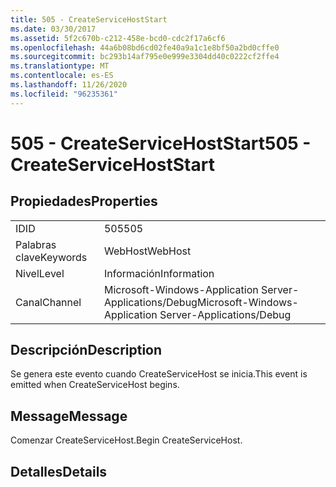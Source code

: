 ```yaml
---
title: 505 - CreateServiceHostStart
ms.date: 03/30/2017
ms.assetid: 5f2c670b-c212-458e-bcd0-cdc2f17a6cf6
ms.openlocfilehash: 44a6b08bd6cd02fe40a9a1c1e8bf50a2bd0cffe0
ms.sourcegitcommit: bc293b14af795e0e999e3304dd40c0222cf2ffe4
ms.translationtype: MT
ms.contentlocale: es-ES
ms.lasthandoff: 11/26/2020
ms.locfileid: "96235361"
---
```

# <a name="505---createservicehoststart"></a><span data-ttu-id="cb952-102">505 - CreateServiceHostStart</span><span class="sxs-lookup"><span data-stu-id="cb952-102">505 - CreateServiceHostStart</span></span>

## <a name="properties"></a><span data-ttu-id="cb952-103">Propiedades</span><span class="sxs-lookup"><span data-stu-id="cb952-103">Properties</span></span>  
  
|||  
|-|-|  
|<span data-ttu-id="cb952-104">ID</span><span class="sxs-lookup"><span data-stu-id="cb952-104">ID</span></span>|<span data-ttu-id="cb952-105">505</span><span class="sxs-lookup"><span data-stu-id="cb952-105">505</span></span>|  
|<span data-ttu-id="cb952-106">Palabras clave</span><span class="sxs-lookup"><span data-stu-id="cb952-106">Keywords</span></span>|<span data-ttu-id="cb952-107">WebHost</span><span class="sxs-lookup"><span data-stu-id="cb952-107">WebHost</span></span>|  
|<span data-ttu-id="cb952-108">Nivel</span><span class="sxs-lookup"><span data-stu-id="cb952-108">Level</span></span>|<span data-ttu-id="cb952-109">Información</span><span class="sxs-lookup"><span data-stu-id="cb952-109">Information</span></span>|  
|<span data-ttu-id="cb952-110">Canal</span><span class="sxs-lookup"><span data-stu-id="cb952-110">Channel</span></span>|<span data-ttu-id="cb952-111">Microsoft-Windows-Application Server-Applications/Debug</span><span class="sxs-lookup"><span data-stu-id="cb952-111">Microsoft-Windows-Application Server-Applications/Debug</span></span>|  
  
## <a name="description"></a><span data-ttu-id="cb952-112">Descripción</span><span class="sxs-lookup"><span data-stu-id="cb952-112">Description</span></span>  

 <span data-ttu-id="cb952-113">Se genera este evento cuando CreateServiceHost se inicia.</span><span class="sxs-lookup"><span data-stu-id="cb952-113">This event is emitted when CreateServiceHost begins.</span></span>  
  
## <a name="message"></a><span data-ttu-id="cb952-114">Message</span><span class="sxs-lookup"><span data-stu-id="cb952-114">Message</span></span>  

 <span data-ttu-id="cb952-115">Comenzar CreateServiceHost.</span><span class="sxs-lookup"><span data-stu-id="cb952-115">Begin CreateServiceHost.</span></span>  
  
## <a name="details"></a><span data-ttu-id="cb952-116">Detalles</span><span class="sxs-lookup"><span data-stu-id="cb952-116">Details</span></span>
